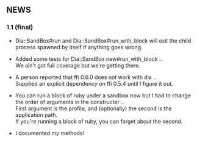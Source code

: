 ## NEWS

### 1.1 (final)
* Dia::SandBox#run and Dia::SandBox#run\_with\_block will exit the child process spawned by itself if anything goes wrong.

* Added some tests for Dia::SandBox.new#run\_with\_block ..  
  We ain't got full coverage but we're getting there.
  
* A person reported that ffi 0.6.0 does not work with dia ..  
  Supplied an explicit dependency on ffi 0.5.4 until I figure it out.
    
* You can run a block of ruby under a sandbox now but I had to change the order of arguments in the constructer ..  
  First argument is the profile, and (optionally) the second is the application path.  
  If you're running a block of ruby, you can forget about the second.
  
* I documented my methods!

